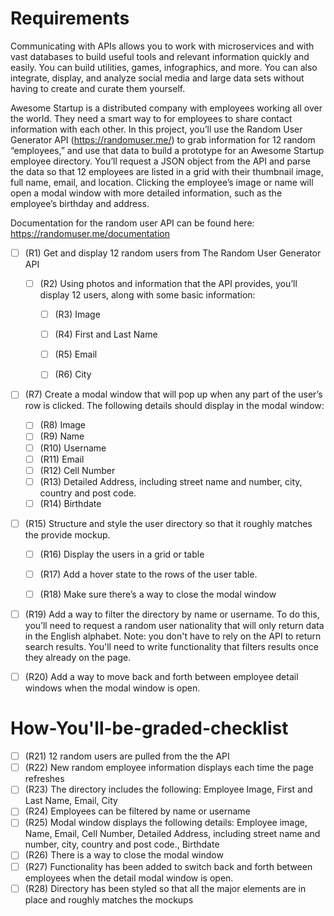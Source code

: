 # Requirements

Communicating with APIs allows you to work with microservices and with vast databases to build useful tools and relevant information quickly and easily. You can build utilities, games, infographics, and more. You can also integrate, display, and analyze social media and large data sets without having to create and curate them yourself.

Awesome Startup is a distributed company with employees working all over the world. They need a smart way to for employees to share contact information with each other. In this project, you’ll use the Random User Generator API (https://randomuser.me/) to grab information for 12 random “employees,” and use that data to build a prototype for an Awesome Startup employee directory. You’ll request a JSON object from the API and parse the data so that 12 employees are listed in a grid with their thumbnail image, full name, email, and location. Clicking the employee’s image or name will open a modal window with more detailed information, such as the employee’s birthday and address.

Documentation for the random user API can be found here: https://randomuser.me/documentation


- [ ] (R1) Get and display 12 random users from The Random User Generator API

    - [ ] (R2) Using photos and information that the API provides, you’ll display 12 users, along with some basic information:
      - [ ] (R3) Image
      - [ ] (R4) First and Last Name
      - [ ] (R5) Email
      - [ ] (R6) City


- [ ] (R7) Create a modal window that will pop up when any part of the user’s row is clicked. The following details should display in the modal window:

    - [ ] (R8) Image
    - [ ] (R9) Name
    - [ ] (R10) Username
    - [ ] (R11) Email
    - [ ] (R12) Cell Number
    - [ ] (R13) Detailed Address, including street name and number, city, country and post code.
    - [ ] (R14) Birthdate

- [ ] (R15) Structure and style the user directory so that it roughly matches the provide mockup.

    - [ ] (R16) Display the users in a grid or table
    - [ ] (R17) Add a hover state to the rows of the user table.
    - [ ] (R18) Make sure there’s a way to close the modal window


- [ ] (R19) Add a way to filter the directory by name or username. To do this, you’ll need to request a random user nationality that will only return data in the English alphabet. Note: you don't have to rely on the API to return search results. You'll need to write functionality that filters results once they already on the page.

- [ ] (R20) Add a way to move back and forth between employee detail windows when the modal window is open.

# How-You'll-be-graded-checklist

- [ ] (R21) 12 random users are pulled from the the API
- [ ] (R22) New random employee information displays each time the page refreshes
- [ ] (R23) The directory includes the following: Employee Image, First and Last Name, Email, City
- [ ] (R24) Employees can be filtered by name or username 
- [ ] (R25) Modal window displays the following details: Employee image, Name, Email, Cell Number, Detailed Address, including street name and number, city, country and post code.,  Birthdate
- [ ] (R26) There is a way to close the modal window
- [ ] (R27) Functionality has been added to switch back and forth between employees when the detail modal window is open.
- [ ] (R28) Directory has been styled so that all the major elements are in place and roughly matches the mockups 
